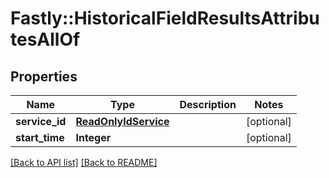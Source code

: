 # Fastly::HistoricalFieldResultsAttributesAllOf

## Properties

| Name | Type | Description | Notes |
| ---- | ---- | ----------- | ----- |
| **service_id** | [**ReadOnlyIdService**](ReadOnlyIdService.md) |  | [optional] |
| **start_time** | **Integer** |  | [optional] |

[[Back to API list]](../../README.md#endpoints) [[Back to README]](../../README.md)

